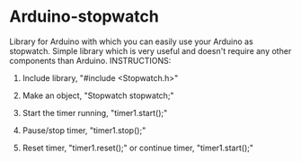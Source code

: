 # Arduino-stopwatch
Library for Arduino with which you can easily use your Arduino as stopwatch.
Simple library which is very useful and doesn't require any other components than Arduino.
INSTRUCTIONS:

1. Include library, "#include <Stopwatch.h>"

2. Make an object, "Stopwatch stopwatch;"

3. Start the timer running, "timer1.start();"

4. Pause/stop timer, "timer1.stop();"

5. Reset timer, "timer1.reset();" or continue timer, "timer1.start();"
